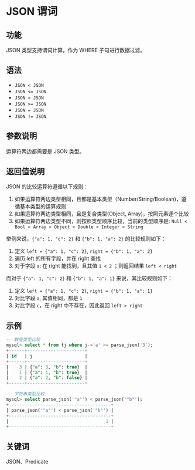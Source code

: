 # JSON 谓词

## 功能

JSON 类型支持谓词计算，作为 WHERE 子句进行数据过滤。

## 语法

- `JSON < JSON`
- `JSON <= JSON`
- `JSON > JSON`
- `JSON >= JSON`
- `JSON = JSON`
- `JSON != JSON`

## 参数说明

运算符两边都需要是 JSON 类型。

## 返回值说明

JSON 的比较运算符遵循以下规则：

1. 如果运算符两边类型相同，且都是基本类型（Number/String/Boolean)，遵循基本类型的运算规则
2. 如果运算符两边类型相同，且是复合类型(Object, Array)，按照元素逐个比较
3. 如果运算符两边类型不同，则按照类型顺序比较，当前的类型顺序是: `Null < Bool < Array < Object < Double < Integer < String`

举例来说，`{"a": 1, "c": 2}` 和 `{"b": 1, "a": 2}` 的比较规则如下：

1. 定义 `left = {"a": 1, "c": 2}`, `right = {"b": 1, "a": 2}`
2. 遍历 left 的所有字段，并在 right 查找
3. 对于字段 `a`: 在 right 能找到，且其值 `1 < 2` ；则返回结果 `left < right`

而对于 `{"a": 1, "c": 2}` 和 `{"b": 1, "a": 1}` 来说，其比较规则如下：

1. 定义 `left = {"a": 1, "c": 2}`, `right = {"b": 1, "a": 1}`
2. 对比字段 `a`, 其值相同，都是 `1`
3. 对比字段 `c`，在 right 中不存在，因此返回 `left > right`

## 示例

```sql
-- 数值类型比较
mysql> select * from tj where j->'a' <= parse_json('3');
+------+----------------------+
| id   | j                    |
+------+----------------------+
|    3 | {"a": 3, "b": true}  |
|    1 | {"a": 1, "b": true}  |
|    2 | {"a": 2, "b": false} |
+------+----------------------+

-- 字符串类型比较
mysql> select parse_json('"a"') < parse_json('"b"');
+---------------------------------------+
| parse_json('"a"') < parse_json('"b"') |
+---------------------------------------+
|                                     1 |
+---------------------------------------+

```

## 关键词

JSON、Predicate
